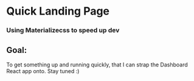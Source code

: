 # Quick Landing Page
### Using Materializecss to speed up dev
## Goal:
To get something up and running quickly, that I can strap the Dashboard React app onto. Stay tuned :)